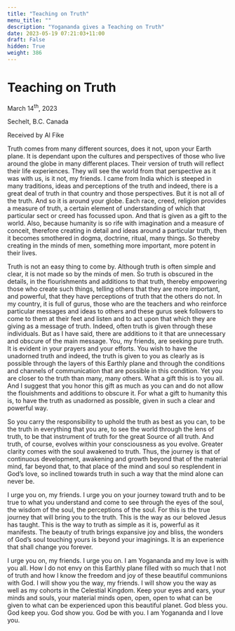 ```yaml
---
title: "Teaching on Truth"
menu_title: ""
description: "Yogananda gives a Teaching on Truth"
date: 2023-05-19 07:21:03+11:00
draft: False
hidden: True
weight: 386
---
```

# Teaching on Truth

March 14<sup>th</sup>, 2023

Sechelt, B.C. Canada

Received by Al Fike  



Truth comes from many different sources, does it not, upon your Earth plane. It is dependant upon the cultures and perspectives of those who live around the globe in many different places. Their version of truth will reflect their life experiences. They will see the world from that perspective as it was with us, is it not, my friends. I came from India which is steeped in many traditions, ideas and perceptions of the truth and indeed, there is a great deal of truth in that country and those perspectives. But it is not all of the truth. And so it is around your globe. Each race, creed, religion provides a measure of truth, a certain element of understanding of which that particular sect or creed has focussed upon. And that is given as a gift to the world. Also, because humanity is so rife with imagination and a measure of conceit, therefore creating in detail and ideas around a particular truth, then it becomes smothered in dogma, doctrine, ritual, many things. So thereby creating in the minds of men, something more important, more potent in their lives. 

Truth is not an easy thing to come by. Although truth is often simple and clear, it is not made so by the minds of men. So truth is obscured in the details, in the flourishments and additions to that truth, thereby empowering those who create such things, telling others that they are more important, and powerful, that they have perceptions of truth that the others do not. In my country, it is full of gurus, those who are the teachers and who reinforce particular messages and ideas to others and these gurus seek followers to come to them at their feet and listen and to act upon that which they are giving as a message of truth. Indeed, often truth is given through these individuals. But as I have said, there are additions to it that are unnecessary and obscure of the main message. You, my friends, are seeking pure truth. It is evident in your prayers and your efforts. You wish to have the unadorned truth and indeed, the truth is given to you as clearly as is possible through the layers of this Earthly plane and through the conditions and channels of communication that are possible in this condition. Yet you are closer to the truth than many, many others. What a gift this is to you all. And I suggest that you honor this gift as much as you can and do not allow the flouishments and additions to obscure it. For what a gift to humanity this is, to have the truth as unadorned as possible, given in such a clear and powerful way.

So you carry the responsibility to uphold the truth as best as you can, to be the truth in everything that you are, to see the world through the lens of truth, to be that instrument of truth for the great Source of all truth. And truth, of course, evolves within your consciousness as you evolve. Greater clarity comes with the soul awakened to truth. Thus, the journey is that of continuous development, awakening and growth beyond that of the material mind, far beyond that, to that place of the mind and soul so resplendent in God’s love, so inclined towards truth in such a way that the mind alone can never be.

I urge you on, my friends. I urge you on your journey toward truth and to be true to what you understand and come to see through the eyes of the soul, the wisdom of the soul, the perceptions of the soul. For this is the true journey that will bring you to the truth. This is the way as our beloved Jesus has taught. This is the way to truth as simple as it is, powerful as it manifests. The beauty of truth brings expansive joy and bliss, the wonders of God’s soul touching yours is beyond your imaginings. It is an experience that shall change you forever. 
 
I urge you on, my friends. I urge you on. I am Yogananda and my love is with you all. How I do not envy on this Earthly plane filled with so much that I not of truth and how I know the freedom and joy of these beautiful communions with God. I will show you the way, my friends. I will show you the way as well as my cohorts in the Celestial Kingdom. Keep your eyes and ears, your minds and souls, your material minds open, open, open to what can be given to what can be experienced upon this beautiful planet. God bless you. God keep you. God show you. God be with you. I am Yogananda and I love you.